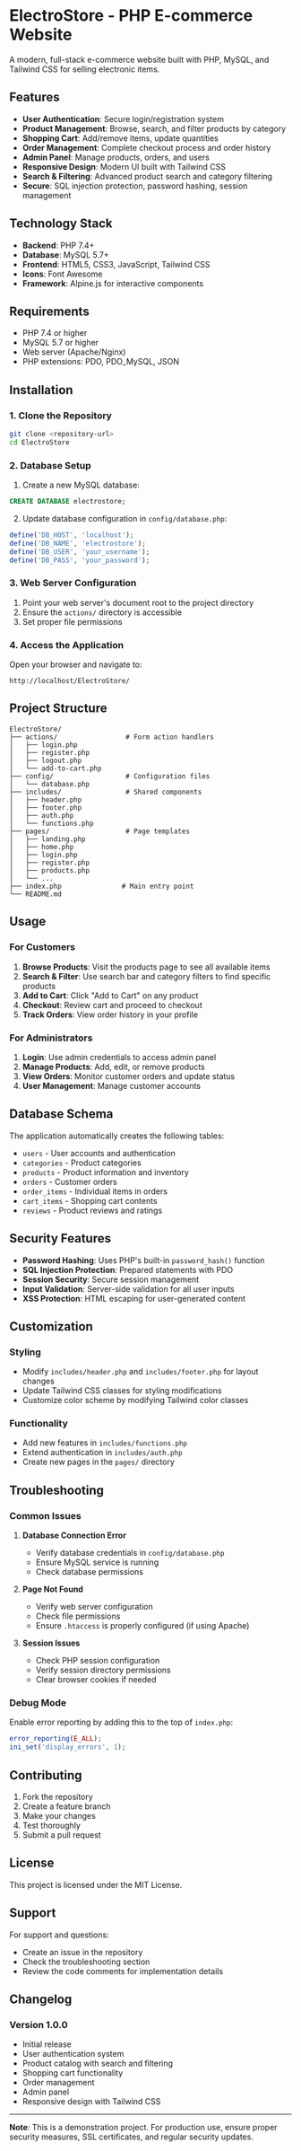# ElectroStore - PHP E-commerce Website

A modern, full-stack e-commerce website built with PHP, MySQL, and Tailwind CSS for selling electronic items.

## Features

- **User Authentication**: Secure login/registration system
- **Product Management**: Browse, search, and filter products by category
- **Shopping Cart**: Add/remove items, update quantities
- **Order Management**: Complete checkout process and order history
- **Admin Panel**: Manage products, orders, and users
- **Responsive Design**: Modern UI built with Tailwind CSS
- **Search & Filtering**: Advanced product search and category filtering
- **Secure**: SQL injection protection, password hashing, session management

## Technology Stack

- **Backend**: PHP 7.4+
- **Database**: MySQL 5.7+
- **Frontend**: HTML5, CSS3, JavaScript, Tailwind CSS
- **Icons**: Font Awesome
- **Framework**: Alpine.js for interactive components

## Requirements

- PHP 7.4 or higher
- MySQL 5.7 or higher
- Web server (Apache/Nginx)
- PHP extensions: PDO, PDO_MySQL, JSON

## Installation

### 1. Clone the Repository
```bash
git clone <repository-url>
cd ElectroStore
```

### 2. Database Setup
1. Create a new MySQL database:
```sql
CREATE DATABASE electrostore;
```

2. Update database configuration in `config/database.php`:
```php
define('DB_HOST', 'localhost');
define('DB_NAME', 'electrostore');
define('DB_USER', 'your_username');
define('DB_PASS', 'your_password');
```

### 3. Web Server Configuration
1. Point your web server's document root to the project directory
2. Ensure the `actions/` directory is accessible
3. Set proper file permissions

### 4. Access the Application
Open your browser and navigate to:
```
http://localhost/ElectroStore/
```

## Project Structure

```
ElectroStore/
├── actions/                 # Form action handlers
│   ├── login.php
│   ├── register.php
│   ├── logout.php
│   └── add-to-cart.php
├── config/                  # Configuration files
│   └── database.php
├── includes/                # Shared components
│   ├── header.php
│   ├── footer.php
│   ├── auth.php
│   └── functions.php
├── pages/                   # Page templates
│   ├── landing.php
│   ├── home.php
│   ├── login.php
│   ├── register.php
│   ├── products.php
│   └── ...
├── index.php               # Main entry point
└── README.md
```

## Usage

### For Customers
1. **Browse Products**: Visit the products page to see all available items
2. **Search & Filter**: Use search bar and category filters to find specific products
3. **Add to Cart**: Click "Add to Cart" on any product
4. **Checkout**: Review cart and proceed to checkout
5. **Track Orders**: View order history in your profile

### For Administrators
1. **Login**: Use admin credentials to access admin panel
2. **Manage Products**: Add, edit, or remove products
3. **View Orders**: Monitor customer orders and update status
4. **User Management**: Manage customer accounts

## Database Schema

The application automatically creates the following tables:
- `users` - User accounts and authentication
- `categories` - Product categories
- `products` - Product information and inventory
- `orders` - Customer orders
- `order_items` - Individual items in orders
- `cart_items` - Shopping cart contents
- `reviews` - Product reviews and ratings

## Security Features

- **Password Hashing**: Uses PHP's built-in `password_hash()` function
- **SQL Injection Protection**: Prepared statements with PDO
- **Session Security**: Secure session management
- **Input Validation**: Server-side validation for all user inputs
- **XSS Protection**: HTML escaping for user-generated content

## Customization

### Styling
- Modify `includes/header.php` and `includes/footer.php` for layout changes
- Update Tailwind CSS classes for styling modifications
- Customize color scheme by modifying Tailwind color classes

### Functionality
- Add new features in `includes/functions.php`
- Extend authentication in `includes/auth.php`
- Create new pages in the `pages/` directory

## Troubleshooting

### Common Issues

1. **Database Connection Error**
   - Verify database credentials in `config/database.php`
   - Ensure MySQL service is running
   - Check database permissions

2. **Page Not Found**
   - Verify web server configuration
   - Check file permissions
   - Ensure `.htaccess` is properly configured (if using Apache)

3. **Session Issues**
   - Check PHP session configuration
   - Verify session directory permissions
   - Clear browser cookies if needed

### Debug Mode
Enable error reporting by adding this to the top of `index.php`:
```php
error_reporting(E_ALL);
ini_set('display_errors', 1);
```

## Contributing

1. Fork the repository
2. Create a feature branch
3. Make your changes
4. Test thoroughly
5. Submit a pull request

## License

This project is licensed under the MIT License.

## Support

For support and questions:
- Create an issue in the repository
- Check the troubleshooting section
- Review the code comments for implementation details

## Changelog

### Version 1.0.0
- Initial release
- User authentication system
- Product catalog with search and filtering
- Shopping cart functionality
- Order management
- Admin panel
- Responsive design with Tailwind CSS

---

**Note**: This is a demonstration project. For production use, ensure proper security measures, SSL certificates, and regular security updates. 